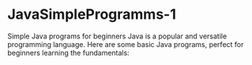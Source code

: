 # JavaSimpleProgramms-1

Simple Java programs for beginners
Java is a popular and versatile programming language. Here are some basic Java programs, perfect for beginners learning the fundamentals: 
